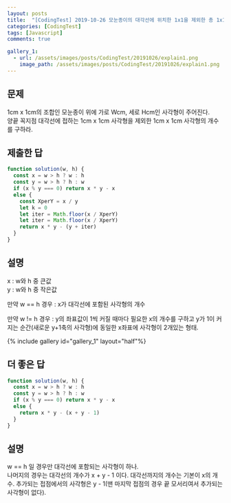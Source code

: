 ```yaml
---
layout: posts
title:  "[CodingTest] 2019-10-26 모눈종이의 대각선에 위치한 1x1을 제외한 총 1x1의 개수"
categories: [CodingTest]
tags: [Javascript]
comments: true

gallery_1:
  - url: /assets/images/posts/CodingTest/20191026/explain1.png
    image_path: /assets/images/posts/CodingTest/20191026/explain1.png
---
```


## 문제 

1cm x 1cm의 조합인 모눈종이 위에 가로 Wcm, 세로 Hcm인 사각형이 주어진다.<br>
양끝 꼭지점 대각선에 접하는 1cm x 1cm 사각형을 제외한 1cm x 1cm 사각형의 개수를 구하라.

<!-- https://docs.google.com/document/d/1plJ-RvZJ8jJsIBS4r-wTYkiqOwYS6uEdszTMmFpNHy0/edit# -->

## 제출한 답

```javascript
function solution(w, h) {
  const x = w > h ? w : h
  const y = w > h ? h : w
  if (x % y === 0) return x * y - x
  else {
    const XperY = x / y
    let k = 0
    let iter = Math.floor(x / XperY)
    let iter = Math.floor(x / XperY)
    return x * y - (y + iter)
  }
}
```

## 설명

x : w와 h 중 큰값 <br>
y : w와 h 중 작은값

만약 w == h 경우 
: x가 대각선에 포함된 사각형의 개수

만약 w != h 경우 
: y의 좌표값이 1씩 커질 때마다 필요한 x의 개수를 구하고 y가 1이 커지는 순간(새로운 y+1축의 사각형)에 동일한 x좌표에 사각형이 2개있는 형태.

{% include gallery id="gallery_1" layout="half"%}

## 더 좋은 답

```javascript
function solution(w, h) {
  const x = w > h ? w : h
  const y = w > h ? h : w
  if (x % y === 0) return x * y - x
  else {
    return x * y - (x + y - 1)
  }
}
```

## 설명

w == h 일 경우만 대각선에 포함되는 사각형이 하나.<br>
나머지의 경우는 대각선의 개수가 x + y - 1 이다. 대각선까지의 개수는 기본이 x의 개수. 추가되는 접점에서의 사각형은 y - 1(맨 마지막 접점의 경우 끝 모서리여서 추가되는 사각형이 없다).